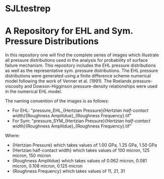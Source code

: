 # SJLtestrep
# A Repository for EHL and Sym. Pressure Distributions

In this repository one will find the complete series of images which illustrate all pressure distributions used in the analysis for probability of surface failure mechanism.  This repository includes the EHL pressure distributions as well as the representative sym. pressure distributions.  The EHL pressure distributions were generated using a finite difference scheme numerical model following the work of Venner et al. (1991).  The Roelands pressure-viscosity and Dowson-Higginson pressure-density relationships were used in the numerical EHL model. 

The naming convention of the images is as follows:
* For EHL: "pressure_EHL_{Hertzian Pressure}_{Hertzian half-contact width}_{Roughness Amplitdue}_{Roughness Frequency}.tif" 
* For Sym: "pressure_SYM_{Hertzian Pressure}_{Hertzian half-contact width}_{Roughness Amplitdue}_{Roughness Frequency}.tif"

Where:
* {Hertzian Pressure} which takes values of 1.00 GPa, 1.25 GPa, 1.50 GPa
* {Hertzian half-contact width} which takes values of 100 micron, 125 micron, 150 micron
* {Roughness Amplitdue} which takes values of 0.062 micron, 0.081 micron, 0.108 micron, 0.125 micron
* {Roughness Frequency} which takes values of 11, 21, 31
